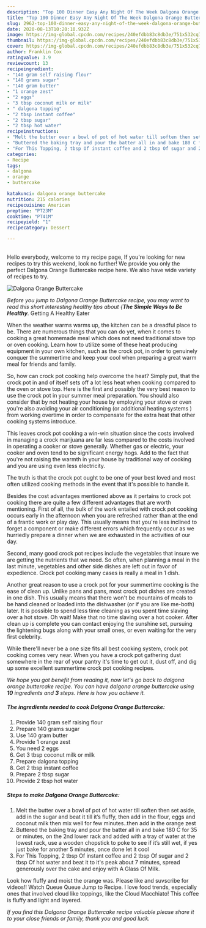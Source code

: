 ```yaml
---
description: "Top 100 Dinner Easy Any Night Of The Week Dalgona Orange Buttercake"
title: "Top 100 Dinner Easy Any Night Of The Week Dalgona Orange Buttercake"
slug: 2962-top-100-dinner-easy-any-night-of-the-week-dalgona-orange-buttercake
date: 2020-08-13T10:20:10.932Z
image: https://img-global.cpcdn.com/recipes/240efdbb83c8db3e/751x532cq70/dalgona-orange-buttercake-recipe-main-photo.jpg
thumbnail: https://img-global.cpcdn.com/recipes/240efdbb83c8db3e/751x532cq70/dalgona-orange-buttercake-recipe-main-photo.jpg
cover: https://img-global.cpcdn.com/recipes/240efdbb83c8db3e/751x532cq70/dalgona-orange-buttercake-recipe-main-photo.jpg
author: Franklin Cox
ratingvalue: 3.9
reviewcount: 13
recipeingredient:
- "140 gram self raising flour"
- "140 grams sugar"
- "140 gram butter"
- "1 orange zest"
- "2 eggs"
- "3 tbsp coconut milk or milk"
- " dalgona topping"
- "2 tbsp instant coffee"
- "2 tbsp sugar"
- "2 tbsp hot water"
recipeinstructions:
- "Melt the butter over a bowl of pot of hot water till soften then set aside, add in the sugar and beat it till it’s fluffy, then add in the flour, eggs and coconut milk then mix well for few minutes..then add in the orange zest"
- "Buttered the baking tray and pour the batter all in and bake 180 C for 35 or minutes, on the 2nd lower rack and added with a tray of water at the lowest rack, use a wooden chopstick to poke to see if it’s still wet, if yes just bake for another 5 minutes, once done let it cool"
- "For This Topping, 2 tbsp Of instant coffee and 2 tbsp Of sugar and 2 tbsp Of hot water and beat it to it&#39;s peak about 7 minutes, spread generously over the cake and enjoy with A Glass Of Milk."
categories:
- Recipe
tags:
- dalgona
- orange
- buttercake

katakunci: dalgona orange buttercake 
nutrition: 215 calories
recipecuisine: American
preptime: "PT23M"
cooktime: "PT41M"
recipeyield: "1"
recipecategory: Dessert

---
```

<br>
Hello everybody, welcome to my recipe page, If you're looking for new recipes to try this weekend, look no further! We provide you only the perfect Dalgona Orange Buttercake recipe here. We also have wide variety of recipes to try.
<br>


![Dalgona Orange Buttercake](https://img-global.cpcdn.com/recipes/240efdbb83c8db3e/751x532cq70/dalgona-orange-buttercake-recipe-main-photo.jpg)

<i>Before you jump to Dalgona Orange Buttercake recipe, you may want to read this short interesting healthy tips about {<strong>The Simple Ways to Be Healthy</strong>.</i>
Getting A Healthy Eater


When the weather warms warms up, the kitchen can be a dreadful place to be. There are numerous things that you can do yet, when it comes to cooking a great homemade meal which does not need traditional stove top or oven cooking. Learn how to utilize some of these heat producing equipment in your own kitchen, such as the crock pot, in order to genuinely conquer the summertime and keep your cool when preparing a great warm meal for friends and family.

So, how can crock pot cooking help overcome the heat? Simply put, that the crock pot in and of itself sets off a lot less heat when cooking compared to the oven or stove top. Here is the first and possibly the very best reason to use the crock pot in your summer meal preparation. You should also consider that by not heating your house by employing your stove or oven you're also avoiding your air conditioning (or additional heating systems ) from working overtime in order to compensate for the extra heat that other cooking systems introduce.

This leaves crock pot cooking a win-win situation since the costs involved in managing a crock marijuana are far less compared to the costs involved in operating a cooker or stove generally. Whether gas or electric, your cooker and oven tend to be significant energy hogs. Add to the fact that you're not raising the warmth in your house by traditional way of cooking and you are using even less electricity.

 The truth is that the crock pot ought to be one of your best loved and most often utilized cooking methods in the event that it's possible to handle it.  



Besides the cost advantages mentioned above as it pertains to crock pot cooking there are quite a few different advantages that are worth mentioning. First of all, the bulk of the work entailed with crock pot cooking occurs early in the afternoon when you are refreshed rather than at the end of a frantic work or play day. This usually means that you're less inclined to forget a component or make different errors which frequently occur as we hurriedly prepare a dinner when we are exhausted in the activities of our day.

Second, many good crock pot recipes include the vegetables that insure we are getting the nutrients that we need. So often, when planning a meal in the last minute, vegetables and other side dishes are left out in favor of expedience. Crock pot cooking many cases is really a meal in 1 dish.

Another great reason to use a crock pot for your summertime cooking is the ease of clean up.  Unlike pans and pans, most crock pot dishes are created in one dish. This usually means that there won't be mountains of meals to be hand cleaned or loaded into the dishwasher (or if you are like me-both) later. It is possible to spend less time cleaning as you spent time slaving over a hot stove. Oh wait! Make that no time slaving over a hot cooker. After clean up is complete you can contact enjoying the sunshine set, pursuing the lightening bugs along with your small ones, or even waiting for the very first celebrity.

While there'll never be a one size fits all best cooking system, crock pot cooking comes very near. When you have a crock pot gathering dust somewhere in the rear of your pantry it's time to get out it, dust off, and dig up some excellent summertime crock pot cooking recipes.


<i>We hope you got benefit from reading it, now let's go back to dalgona orange buttercake recipe. You can have dalgona orange buttercake using <strong>10</strong> ingredients and <strong>3</strong> steps. Here is how you achieve it.
</i>

##### The ingredients needed to cook Dalgona Orange Buttercake:

1. Provide 140 gram self raising flour
1. Prepare 140 grams sugar
1. Use 140 gram butter
1. Provide 1 orange zest
1. You need 2 eggs
1. Get 3 tbsp coconut milk or milk
1. Prepare  dalgona topping
1. Get 2 tbsp instant coffee
1. Prepare 2 tbsp sugar
1. Provide 2 tbsp hot water


##### Steps to make Dalgona Orange Buttercake:

1. Melt the butter over a bowl of pot of hot water till soften then set aside, add in the sugar and beat it till it’s fluffy, then add in the flour, eggs and coconut milk then mix well for few minutes..then add in the orange zest
1. Buttered the baking tray and pour the batter all in and bake 180 C for 35 or minutes, on the 2nd lower rack and added with a tray of water at the lowest rack, use a wooden chopstick to poke to see if it’s still wet, if yes just bake for another 5 minutes, once done let it cool
1. For This Topping, 2 tbsp Of instant coffee and 2 tbsp Of sugar and 2 tbsp Of hot water and beat it to it&#39;s peak about 7 minutes, spread generously over the cake and enjoy with A Glass Of Milk.


Look how fluffy and moist the orange was. Please like and suvscribe for videos!! Watch Queue Queue Jump to Recipe. I love food trends, especially ones that involved cloud like toppings, like the Cloud Macchiato! This coffee is fluffy and light and layered. 

<i>If you find this Dalgona Orange Buttercake recipe valuable please share it to your close friends or family, thank you and good luck.</i>

